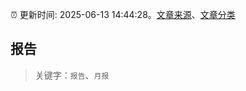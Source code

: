 :alarm_clock: 更新时间: 2025-06-13 14:44:28。[文章来源](/README.md)、[文章分类](/TAGS.md)

## 报告


> 关键字：`报告`、`月报`



